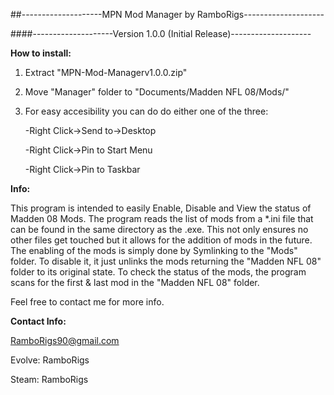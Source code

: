 ##--------------------MPN Mod Manager by RamboRigs--------------------

####--------------------Version 1.0.0 (Initial Release)--------------------

**How to install:**

1. Extract "MPN-Mod-Managerv1.0.0.zip" 

2. Move "Manager" folder to "Documents/Madden NFL 08/Mods/"

3. For easy accesibility you can do do either one of the three:

	-Right Click->Send to->Desktop

	-Right Click->Pin to Start Menu
	
	-Right Click->Pin to Taskbar

**Info:**

This program is intended to easily Enable, Disable and View the status of Madden 08 Mods. 
The program reads the list of mods from a *.ini file that can be found in the same directory
as the .exe. This not only ensures no other files get touched but it allows for the addition
of mods in the future. The enabling of the mods is simply done by Symlinking to the "Mods" folder.
To disable it, it just unlinks the mods returning the "Madden NFL 08" folder to its original state.
To check the status of the mods, the program scans for the first & last mod in the "Madden NFL 08" folder. 

Feel free to contact me for more info.

**Contact Info:**

RamboRigs90@gmail.com

Evolve: RamboRigs

Steam: RamboRigs
